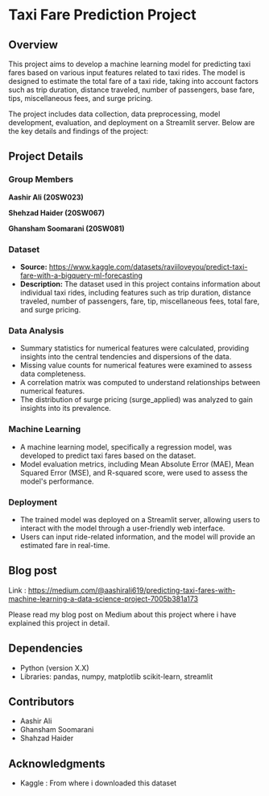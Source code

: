 # Taxi Fare Prediction Project

## Overview

This project aims to develop a machine learning model for predicting taxi fares based on various input features related to taxi rides. The model is designed to estimate the total fare of a taxi ride, taking into account factors such as trip duration, distance traveled, number of passengers, base fare, tips, miscellaneous fees, and surge pricing.

The project includes data collection, data preprocessing, model development, evaluation, and deployment on a Streamlit server. Below are the key details and findings of the project:

## Project Details

### Group Members
**Aashir Ali (20SW023)**

**Shehzad Haider (20SW067)**

**Ghansham Soomarani (20SW081)**

### Dataset
- **Source:** https://www.kaggle.com/datasets/raviiloveyou/predict-taxi-fare-with-a-bigquery-ml-forecasting
- **Description:** The dataset used in this project contains information about individual taxi rides, including features such as trip duration, distance traveled, number of passengers, fare, tip, miscellaneous fees, total fare, and surge pricing.

### Data Analysis
- Summary statistics for numerical features were calculated, providing insights into the central tendencies and dispersions of the data.
- Missing value counts for numerical features were examined to assess data completeness.
- A correlation matrix was computed to understand relationships between numerical features.
- The distribution of surge pricing (surge_applied) was analyzed to gain insights into its prevalence.

### Machine Learning
- A machine learning model, specifically a regression model, was developed to predict taxi fares based on the dataset.
- Model evaluation metrics, including Mean Absolute Error (MAE), Mean Squared Error (MSE), and R-squared score, were used to assess the model's performance.

### Deployment
- The trained model was deployed on a Streamlit server, allowing users to interact with the model through a user-friendly web interface.
- Users can input ride-related information, and the model will provide an estimated fare in real-time.

## Blog post
Link : https://medium.com/@aashirali619/predicting-taxi-fares-with-machine-learning-a-data-science-project-7005b381a173

Please read my blog post on Medium about this project where i have explained this project in detail.

## Dependencies
- Python (version X.X)
- Libraries: pandas, numpy, matplotlib scikit-learn, streamlit

## Contributors
- Aashir Ali
- Ghansham Soomarani
- Shahzad Haider

## Acknowledgments
- Kaggle : From where i downloaded this dataset

